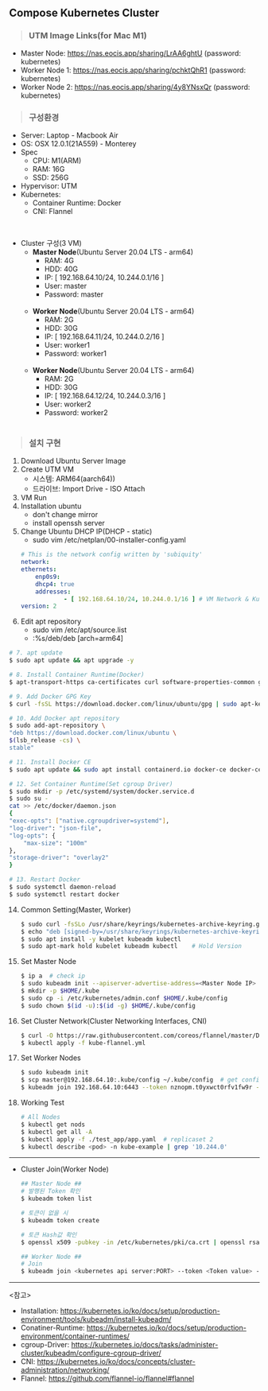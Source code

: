 ## Compose Kubernetes Cluster

> ### UTM Image Links(for Mac M1)
- Master Node: https://nas.eocis.app/sharing/LrAA6ghtU (password: kubernetes)
- Worker Node 1: https://nas.eocis.app/sharing/pchktQhR1 (password: kubernetes)
- Worker Node 2: https://nas.eocis.app/sharing/4y8YNsxQr (password: kubernetes)

> ### 구성환경

- Server: Laptop - Macbook Air
- OS: OSX 12.0.1(21A559) - Monterey
- Spec
    - CPU: M1(ARM)
    - RAM: 16G
    - SSD: 256G
- Hypervisor: UTM
- Kubernetes:
    - Container Runtime: Docker
    - CNI: Flannel

<br>

- Cluster 구성(3 VM)
    - <b>Master Node</b>(Ubuntu Server 20.04 LTS - arm64)
        - RAM: 4G
        - HDD: 40G
        - IP: [ 192.168.64.10/24, 10.244.0.1/16 ]
        - User: master
        - Password: master
        <br></br>
    - <b>Worker Node</b>(Ubuntu Server 20.04 LTS - arm64)
        - RAM: 2G
        - HDD: 30G
        - IP: [ 192.168.64.11/24, 10.244.0.2/16 ]
        - User: worker1
        - Password: worker1
        <br></br>
    - <b>Worker Node</b>(Ubuntu Server 20.04 LTS - arm64)
        - RAM: 2G
        - HDD: 30G
        - IP: [ 192.168.64.12/24, 10.244.0.3/16 ]
        - User: worker2
        - Password: worker2
        <br></br>

> ### 설치 구현

1. Download Ubuntu Server Image
2. Create UTM VM
    - 시스템: ARM64(aarch64))
    - 드라이브: Import Drive - ISO Attach
3. VM Run
4. Installation ubuntu
    - don't change mirror
    - install openssh server
5. Change Ubuntu DHCP IP(DHCP - static)
    - sudo vim /etc/netplan/00-installer-config.yaml
    ```yaml
    # This is the network config written by 'subiquity'
    network:
    ethernets:
        enp0s9:
        dhcp4: true
        addresses:
                - [ 192.168.64.10/24, 10.244.0.1/16 ] # VM Network & Kubernetes Network
    version: 2
    ```
6. Edit apt repository 
    - sudo vim /etc/apt/source.list
    - :%s/deb/deb [arch=arm64]

```sh
# 7. apt update
$ sudo apt update && apt upgrade -y

# 8. Install Container Runtime(Docker)
$ apt-transport-https ca-certificates curl software-properties-common gnupg2

# 9. Add Docker GPG Key
$ curl -fsSL https://download.docker.com/linux/ubuntu/gpg | sudo apt-key add -

# 10. Add Docker apt repository
$ sudo add-apt-repository \
"deb https://download.docker.com/linux/ubuntu \
$(lsb_release -cs) \
stable"

# 11. Install Docker CE
$ sudo apt update && sudo apt install containerd.io docker-ce docker-ce-cli

# 12. Set Container Runtime(Set cgroup Driver)
$ sudo mkdir -p /etc/systemd/system/docker.service.d
$ sudo su -
cat >> /etc/docker/daemon.json
{
"exec-opts": ["native.cgroupdriver=systemd"],
"log-driver": "json-file",
"log-opts": {
    "max-size": "100m"
},
"storage-driver": "overlay2"
}

# 13. Restart Docker
$ sudo systemctl daemon-reload
$ sudo systemctl restart docker
```

14. Common Setting(Master, Worker)
    ```sh
    $ sudo curl -fsSLo /usr/share/keyrings/kubernetes-archive-keyring.gpg https://packages.cloud.google.com/apt/doc/apt-key.gpg
    $ echo "deb [signed-by=/usr/share/keyrings/kubernetes-archive-keyring.gpg] https://apt.kubernetes.io/ kubernetes-xenial main" | sudo tee /etc/apt/sources.list.d/kubernetes.list # Add kubernetes apt repository
    $ sudo apt install -y kubelet kubeadm kubectl
    $ sudo apt-mark hold kubelet kubeadm kubectl    # Hold Version
    ```

15. Set Master Node
    ```sh
    $ ip a  # check ip
    $ sudo kubeadm init --apiserver-advertise-address=<Master Node IP> --pod-network-cidr=<10.244.0.0/16># Copy "kubeadm join ~~~~"
    $ mkdir -p $HOME/.kube
    $ sudo cp -i /etc/kubernetes/admin.conf $HOME/.kube/config
    $ sudo chown $(id -u):$(id -g) $HOME/.kube/config
    ```

16. Set Cluster Network(Cluster Networking Interfaces, CNI)
    ```sh
    $ curl -O https://raw.githubusercontent.com/coreos/flannel/master/Documentation/kube-flannel.yml # Default Pod network: 10.244.0.0/16
    $ kubectl apply -f kube-flannel.yml
    ```

17. Set Worker Nodes
    ```sh
    $ sudo kubeadm init
    $ scp master@192.168.64.10:.kube/config ~/.kube/config  # get config file
    $ kubeadm join 192.168.64.10:6443 --token nznopm.t0yxwct0rfv1fw9r --discovery-token-ca-cert-hash sha256:80976183c88405785848c2182a18a8e0acccdb7552152514c721400cf8eecc9d # Copied Chapter 15 command(아래 cluster join항목 참조)
    ```

18. Working Test
    ```sh
    # All Nodes
    $ kubectl get nods
    $ kubectl get all -A
    $ kubectl apply -f ./test_app/app.yaml  # replicaset 2
    $ kubectl describe <pod> -n kube-example | grep '10.244.0'
    ```
---

- Cluster Join(Worker Node)
    ```sh
    ## Master Node ##
    # 발행된 Token 확인
    $ kubeadm token list

    # 토큰이 없을 시
    $ kubeadm token create

    # 토큰 Hash값 확인
    $ openssl x509 -pubkey -in /etc/kubernetes/pki/ca.crt | openssl rsa -pubin -outform der 2>/dev/null | openssl dgst -sha256 -hex | sed 's/^.* //'

    ## Worker Node ##
    # Join
    $ kubeadm join <kubernetes api server:PORT> --token <Token value> --discovery-token-ca-cert-hash sha256:<Hash value>
    ```

---

<참고>
- Installation: https://kubernetes.io/ko/docs/setup/production-environment/tools/kubeadm/install-kubeadm/
- Conatiner-Runtime: https://kubernetes.io/ko/docs/setup/production-environment/container-runtimes/
- cgroup-Driver: https://kubernetes.io/docs/tasks/administer-cluster/kubeadm/configure-cgroup-driver/
- CNI: https://kubernetes.io/ko/docs/concepts/cluster-administration/networking/
- Flannel: https://github.com/flannel-io/flannel#flannel
